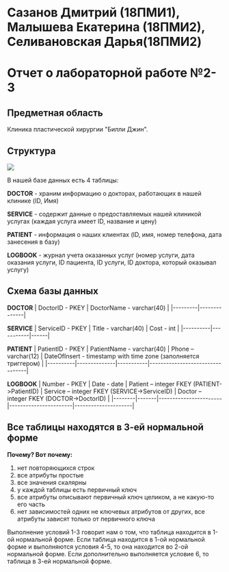 # Сазанов Дмитрий (18ПМИ1), Малышева Екатерина (18ПМИ2), Селивановская Дарья(18ПМИ2)

# Отчет о лабораторной работе №2-3

## Предметная область
Клиника пластической хирургии "Билли Джин".

## Структура

![](https://sun9-33.userapi.com/impg/JaszwEbWvLOXxZCSWBE2dblED_de24oXU8BU-A/Yc_ha2-4YNk.jpg?size=1345x574&quality=96&proxy=1&sign=adf92875f5a8300f5de77d2751a749ea&type=album)

В нашей базе данных есть 4 таблицы:

**DOCTOR** - храним информацию о докторах, работающих в нашей клинике (ID, Имя)

**SERVICE** - содержит данные о предоставляемых нашей клиникой услугах (каждая услуга имеет ID, название и цену)

**PATIENT** - информация о наших клиентах (ID, имя, номер телефона, дата занесения в базу)

**LOGBOOK** - журнал учета оказанных услуг (номер услуги, дата оказания услуги, ID пациента, ID услуги, ID доктора, который оказывал услугу)

## Схема базы данных

**DOCTOR**
| DoctorID - PKEY | DoctorName - varchar(40) |
|---------|--------------|

**SERVICE**
| ServiceID - PKEY | Title - varchar(40) | Cost - int |
|----------|-----------|------|

**PATIENT**
| PatientID - PKEY | PatientName - varchar(40) | Phone – varchar(12) | DateOfInsert - timestamp with time zone (заполняется триггером) |
|----------|--------------|-----------|---------------------------------|

**LOGBOOK**
| Number - PKEY | Date - date | Patient – integer FKEY (PATIENT->PatientID) | Service – integer FKEY (SERVICE->ServiceID) | Doctor – integer FKEY (DOCTOR->DoctorID) |
|--------|-------|-----------------------|-----------------------|---------------------|

## Все таблицы находятся в 3-ей нормальной форме
**Почему? Вот почему:**
1. нет повторяющихся строк
2. все атрибуты простые
3. все значения скалярны
4. у каждой таблицы есть первичный ключ
5. все атрибуты описывают первичный ключ целиком, а не какую-то его часть
6. нет зависимостей одних не ключевых атрибутов от других, все атрибуты зависят только от первичного ключа

Выполнение условий 1-3 говорит нам о том, что таблица находится в 1-ой нормальной форме.
Если таблица находится в 1-ой нормальной форме и выполняются условия 4-5, то она находится во 2-ой нормальной форме.
Если дополнительно выполняется условие 6, то таблица в 3-ей нормальной форме.
